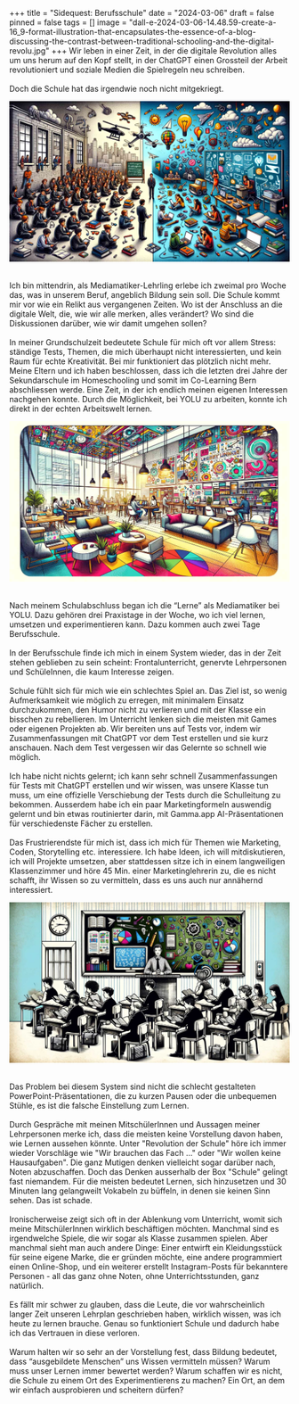 +++
title = "Sidequest: Berufsschule"
date = "2024-03-06"
draft = false
pinned = false
tags = []
image = "dall-e-2024-03-06-14.48.59-create-a-16_9-format-illustration-that-encapsulates-the-essence-of-a-blog-discussing-the-contrast-between-traditional-schooling-and-the-digital-revolu.jpg"
+++
Wir leben in einer Zeit, in der die digitale Revolution alles um uns herum auf den Kopf stellt, in der ChatGPT einen Grossteil der Arbeit revolutioniert und soziale Medien die Spielregeln neu schreiben.\
\
Doch die Schule hat das irgendwie noch nicht mitgekriegt.  

![](dall-e-2024-03-06-14.48.59-create-a-16_9-format-illustration-that-encapsulates-the-essence-of-a-blog-discussing-the-contrast-between-traditional-schooling-and-the-digital-revolu.jpg)

\
Ich bin mittendrin, als Mediamatiker-Lehrling erlebe ich zweimal pro Woche das, was in unserem Beruf, angeblich Bildung sein soll. Die Schule kommt mir vor wie ein Relikt aus vergangenen Zeiten. Wo ist der Anschluss an die digitale Welt, die, wie wir alle merken, alles verändert? Wo sind die Diskussionen darüber, wie wir damit umgehen sollen?\
\
In meiner Grundschulzeit bedeutete Schule für mich oft vor allem Stress: ständige Tests, Themen, die mich überhaupt nicht interessierten, und kein Raum für echte Kreativität. Bei mir funktioniert das plötzlich nicht mehr. Meine Eltern und ich haben beschlossen, dass ich die letzten drei Jahre der Sekundarschule im Homeschooling und somit im Co-Learning Bern abschliessen werde. Eine Zeit, in der ich endlich meinen eigenen Interessen nachgehen konnte. Durch die Möglichkeit, bei YOLU zu arbeiten, konnte ich direkt in der echten Arbeitswelt lernen.

![](dall-e-2024-03-06-14.51.16-create-a-16_9-format-illustration-of-a-modern-technology-enhanced-lounge-area-ensuring-it-matches-the-vibrant-dynamic-artistic-style-of-the-previou.jpg)

\
Nach meinem Schulabschluss began ich die “Lerne” als Mediamatiker bei YOLU. Dazu gehören drei Praxistage in der Woche, wo ich viel lernen, umsetzen und experimentieren kann. Dazu kommen auch zwei Tage Berufsschule.\
\
In der Berufsschule finde ich mich in einem System wieder, das in der Zeit stehen geblieben zu sein scheint: Frontalunterricht, genervte Lehrpersonen und SchüleInnen, die kaum Interesse zeigen.\
\
Schule fühlt sich für mich wie ein schlechtes Spiel an. Das Ziel ist, so wenig Aufmerksamkeit wie möglich zu erregen, mit minimalem Einsatz durchzukommen, den Humor nicht zu verlieren und mit der Klasse ein bisschen zu rebellieren. Im Unterricht lenken sich die meisten mit Games oder eigenen Projekten ab. Wir bereiten uns auf Tests vor, indem wir Zusammenfassungen mit ChatGPT vor dem Test erstellen und sie kurz anschauen. Nach dem Test vergessen wir das Gelernte so schnell wie möglich.\
\
Ich habe nicht nichts gelernt; ich kann sehr schnell Zusammenfassungen für Tests mit ChatGPT erstellen und wir wissen, was unsere Klasse tun muss, um eine offizielle Verschiebung der Tests durch die Schulleitung zu bekommen. Ausserdem habe ich ein paar Marketingformeln auswendig gelernt und bin etwas routinierter darin, mit Gamma.app AI-Präsentationen für verschiedenste Fächer zu erstellen.\
\
Das Frustrierendste für mich ist, dass ich mich für Themen wie Marketing, Coden, Storytelling etc. interessiere. Ich habe Ideen, ich will mitdiskutieren, ich will Projekte umsetzen, aber stattdessen sitze ich in einem langweiligen Klassenzimmer und höre 45 Min. einer Marketinglehrerin zu, die es nicht schafft, ihr Wissen so zu vermitteln, dass es uns auch nur annähernd interessiert.

![](dall-e-2024-03-06-14.48.52-create-a-16_9-format-illustration-depicting-a-traditional-classroom-setting-but-maintain-the-same-artistic-style-as-the-previous-vibrant-and-digital-.jpg)

\
Das Problem bei diesem System sind nicht die schlecht gestalteten PowerPoint-Präsentationen, die zu kurzen Pausen oder die unbequemen Stühle, es ist die falsche Einstellung zum Lernen.\
\
Durch Gespräche mit meinen MitschülerInnen und Aussagen meiner Lehrpersonen merke ich, dass die meisten keine Vorstellung davon haben, wie Lernen aussehen könnte. Unter "Revolution der Schule" höre ich immer wieder Vorschläge wie "Wir brauchen das Fach ..." oder "Wir wollen keine Hausaufgaben". Die ganz Mutigen denken vielleicht sogar darüber nach, Noten abzuschaffen. Doch das Denken ausserhalb der Box "Schule" gelingt fast niemandem. Für die meisten bedeutet Lernen, sich hinzusetzen und 30 Minuten lang gelangweilt Vokabeln zu büffeln, in denen sie keinen Sinn sehen. Das ist schade.\
\
Ironischerweise zeigt sich oft in der Ablenkung vom Unterricht, womit sich meine MitschülerInnen wirklich beschäftigen möchten. Manchmal sind es irgendwelche Spiele, die wir sogar als Klasse zusammen spielen. Aber manchmal sieht man auch andere Dinge: Einer entwirft ein Kleidungsstück für seine eigene Marke, die er gründen möchte, eine andere programmiert einen Online-Shop, und ein weiterer erstellt Instagram-Posts für bekanntere Personen - all das ganz ohne Noten, ohne Unterrichtsstunden, ganz natürlich.\
\
Es fällt mir schwer zu glauben, dass die Leute, die vor wahrscheinlich langer Zeit unseren Lehrplan geschrieben haben, wirklich wissen, was ich heute zu lernen brauche. Genau so funktioniert Schule und dadurch habe ich das Vertrauen in diese verloren.\
\
Warum halten wir so sehr an der Vorstellung fest, dass Bildung bedeutet, dass “ausgebildete Menschen” uns Wissen vermitteln müssen? Warum muss unser Lernen immer bewertet werden? Warum schaffen wir es nicht, die Schule zu einem Ort des Experimentierens zu machen? Ein Ort, an dem wir einfach ausprobieren und scheitern dürfen?